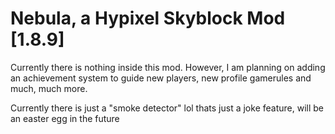 # Nebula, a Hypixel Skyblock Mod [1.8.9]
Currently there is nothing inside this mod.
However, I am planning on adding an achievement system to guide new players, new profile gamerules and much, much more.

Currently there is just a "smoke detector" lol
thats just a joke feature, will be an easter egg in the future
